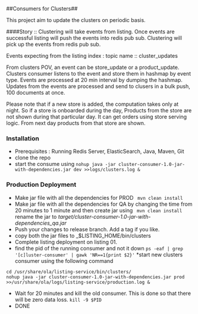 ##Consumers for Clusters##

This project aim to update the clusters on periodic basis. 


####Story :: 
Clustering will take events from listing. Once events are successful listing will push the events into redis pub sub. Clustering will pick up
the events from redis pub sub.

Events expecting from the listing index :
topic name :: cluster_updates

From clusters POV, an event can be store_update or a product_update. Clusters consumer listens to the event and store
 them in hashmap by event type. Events are processed at 20 min interval by dumping the hashmap. Updates from the 
 events are processed and send to clusers in a bulk push, 100 documents at once.
 
 Please note that if a new store is added, the computation takes only at night. So if a store is onboarded during the
  day, Products from the store are not shown during that particular day. It can get orders using store serving logic. 
   From next day products from that store are shown.
   
### Installation
* Prerequisites : Running Redis Server, ElasticSearch, Java, Maven, Git
* clone the repo
* start the consume using 
```nohup java -jar cluster-consumer-1.0-jar-with-dependencies.jar dev >>logs/clusters.log &```

### Production Deployment
 * Make jar file with all the dependencies for PROD
 ``` mvn clean install```
 * Make jar file with all the dependencies for QA by changing the time from 20 minutes to 1 minute and then create 
 jar using 
 ``` mvn clean install```
 rename the jar to _target/cluster-consumer-1.0-jar-with-dependencies_qa.jar_
 * Push your changes to release branch. Add a tag if you like.
 * copy both the jar files to _$LISTING_HOME/bin/clusters
 * Complete listing deployment on listing 01.
 * find the pid of the running consumer and not it down
 ```ps -eaf | grep '[c]luster-consumer' | gawk 'NR==1{print $2}'```
 *start  new clusters consumer using the following command
 ```
 cd /usr/share/ola/listing-service/bin/clusters/
 nohup java -jar cluster-consumer-1.0-jar-with-dependencies.jar prod >>/usr/share/ola/logs/listing-service/production.log &
 ```
 * Wait for 20 minutes and kill the old consumer. This is done so that there will be zero data loss.
 ```kill -9 $PID```
 * DONE


